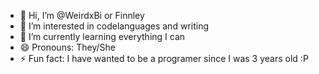 - 👋 Hi, I’m @WeirdxBi or Finnley
- 👀 I’m interested in codelanguages and writing
- 🌱 I’m currently learning everything I can
- 😄 Pronouns: They/She
- ⚡ Fun fact: I have wanted to be a programer since I was 3 years old :P

<!---
WeirdxBi/WeirdxBi is a ✨ special ✨ repository because its `README.md` (this file) appears on your GitHub profile.
You can click the Preview link to take a look at your changes.
--->
